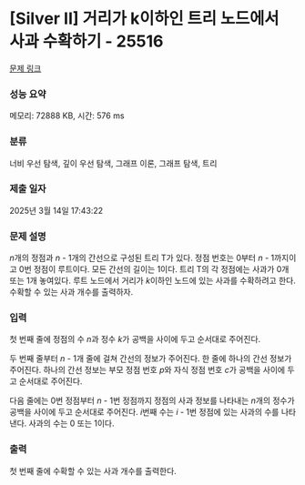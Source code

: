 # [Silver II] 거리가 k이하인 트리 노드에서 사과 수확하기 - 25516 

[문제 링크](https://www.acmicpc.net/problem/25516) 

### 성능 요약

메모리: 72888 KB, 시간: 576 ms

### 분류

너비 우선 탐색, 깊이 우선 탐색, 그래프 이론, 그래프 탐색, 트리

### 제출 일자

2025년 3월 14일 17:43:22

### 문제 설명

<p><em>n</em>개의 정점과 <em>n </em>- 1개의 간선으로 구성된 트리 T가 있다. 정점 번호는 0부터 <em>n </em>- 1까지이고 0번 정점이 루트이다. 모든 간선의 길이는 1이다. 트리 T의 각 정점에는 사과가 0개 또는 1개 놓여있다. 루트 노드에서 거리가 <em>k</em>이하인 노드에 있는 사과를 수확하려고 한다. 수확할 수 있는 사과 개수를 출력하자.</p>

### 입력 

 <p>첫 번째 줄에 정점의 수 <em>n</em>과 정수 <em>k</em>가 공백을 사이에 두고 순서대로 주어진다.</p>

<p>두 번째 줄부터 <em>n </em>- 1개 줄에 걸쳐 간선의 정보가 주어진다. 한 줄에 하나의 간선 정보가 주어진다. 하나의 간선 정보는 부모 정점 번호 <em>p</em>와 자식 정점 번호 <em>c</em>가 공백을 사이에 두고 순서대로 주어진다.</p>

<p>다음 줄에는 0번 정점부터 <em>n </em>- 1번 정점까지 정점의 사과 정보를 나타내는 <em>n</em>개의 정수가 공백을 사이에 두고 순서대로 주어진다. <em>i</em>번째 수는 <em>i </em>- 1번 정점에 있는 사과의 수를 나타낸다. 사과의 수는 0 또는 1이다.</p>

### 출력 

 <p>첫 번째 줄에 수확할 수 있는 사과 개수를 출력한다.</p>


